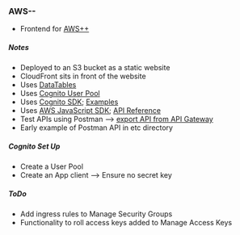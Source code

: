 ### AWS--

* Frontend for [AWS++](https://github.com/philenz/awsplusplus.git)

##### Notes

* Deployed to an S3 bucket as a static website
* CloudFront sits in front of the website
* Uses [DataTables](https://datatables.net/)
* Uses [Cognito User Pool](http://docs.aws.amazon.com/cognito/latest/developerguide/getting-started-with-cognito-user-pools.html)
* Uses [Cognito SDK](https://github.com/aws/amazon-cognito-identity-js/); [Examples](http://docs.aws.amazon.com/cognito/latest/developerguide/using-amazon-cognito-user-identity-pools-javascript-examples.html)
* Uses [AWS JavaScript SDK](https://sdk.amazonaws.com/builder/js/); [API Reference](http://docs.aws.amazon.com/AWSJavaScriptSDK/latest/top-level-namespace.html)
* Test APIs using Postman --> [export API from API Gateway](https://www.getpostman.com/aws)
* Early example of Postman API in etc directory

##### Cognito Set Up

* Create a User Pool
* Create an App client --> Ensure no secret key

##### ToDo

* Add ingress rules to Manage Security Groups
* Functionality to roll access keys added to Manage Access Keys
